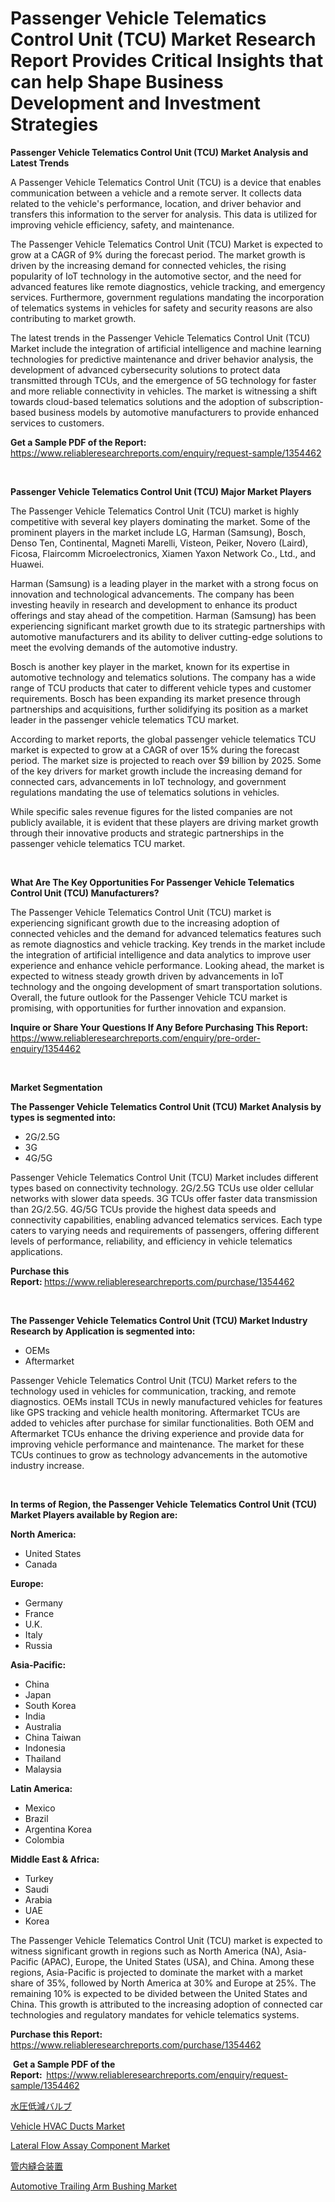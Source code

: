 <p><h1>Passenger Vehicle Telematics Control Unit (TCU) Market Research Report Provides Critical Insights that can help Shape Business Development and Investment Strategies</h1></p><p><strong>Passenger Vehicle Telematics Control Unit (TCU) Market Analysis and Latest Trends</strong></p>
<p><p>A Passenger Vehicle Telematics Control Unit (TCU) is a device that enables communication between a vehicle and a remote server. It collects data related to the vehicle's performance, location, and driver behavior and transfers this information to the server for analysis. This data is utilized for improving vehicle efficiency, safety, and maintenance.</p><p>The Passenger Vehicle Telematics Control Unit (TCU) Market is expected to grow at a CAGR of 9% during the forecast period. The market growth is driven by the increasing demand for connected vehicles, the rising popularity of IoT technology in the automotive sector, and the need for advanced features like remote diagnostics, vehicle tracking, and emergency services. Furthermore, government regulations mandating the incorporation of telematics systems in vehicles for safety and security reasons are also contributing to market growth.</p><p>The latest trends in the Passenger Vehicle Telematics Control Unit (TCU) Market include the integration of artificial intelligence and machine learning technologies for predictive maintenance and driver behavior analysis, the development of advanced cybersecurity solutions to protect data transmitted through TCUs, and the emergence of 5G technology for faster and more reliable connectivity in vehicles. The market is witnessing a shift towards cloud-based telematics solutions and the adoption of subscription-based business models by automotive manufacturers to provide enhanced services to customers.</p></p>
<p><strong>Get a Sample PDF of the Report:&nbsp;</strong> <a href="https://www.reliableresearchreports.com/enquiry/request-sample/1354462">https://www.reliableresearchreports.com/enquiry/request-sample/1354462</a></p>
<p>&nbsp;</p>
<p><strong>Passenger Vehicle Telematics Control Unit (TCU) Major Market Players</strong></p>
<p><p>The Passenger Vehicle Telematics Control Unit (TCU) market is highly competitive with several key players dominating the market. Some of the prominent players in the market include LG, Harman (Samsung), Bosch, Denso Ten, Continental, Magneti Marelli, Visteon, Peiker, Novero (Laird), Ficosa, Flaircomm Microelectronics, Xiamen Yaxon Network Co., Ltd., and Huawei.</p><p>Harman (Samsung) is a leading player in the market with a strong focus on innovation and technological advancements. The company has been investing heavily in research and development to enhance its product offerings and stay ahead of the competition. Harman (Samsung) has been experiencing significant market growth due to its strategic partnerships with automotive manufacturers and its ability to deliver cutting-edge solutions to meet the evolving demands of the automotive industry.</p><p>Bosch is another key player in the market, known for its expertise in automotive technology and telematics solutions. The company has a wide range of TCU products that cater to different vehicle types and customer requirements. Bosch has been expanding its market presence through partnerships and acquisitions, further solidifying its position as a market leader in the passenger vehicle telematics TCU market.</p><p>According to market reports, the global passenger vehicle telematics TCU market is expected to grow at a CAGR of over 15% during the forecast period. The market size is projected to reach over $9 billion by 2025. Some of the key drivers for market growth include the increasing demand for connected cars, advancements in IoT technology, and government regulations mandating the use of telematics solutions in vehicles.</p><p>While specific sales revenue figures for the listed companies are not publicly available, it is evident that these players are driving market growth through their innovative products and strategic partnerships in the passenger vehicle telematics TCU market.</p></p>
<p>&nbsp;</p>
<p><strong>What Are The Key Opportunities For Passenger Vehicle Telematics Control Unit (TCU) Manufacturers?</strong></p>
<p><p>The Passenger Vehicle Telematics Control Unit (TCU) market is experiencing significant growth due to the increasing adoption of connected vehicles and the demand for advanced telematics features such as remote diagnostics and vehicle tracking. Key trends in the market include the integration of artificial intelligence and data analytics to improve user experience and enhance vehicle performance. Looking ahead, the market is expected to witness steady growth driven by advancements in IoT technology and the ongoing development of smart transportation solutions. Overall, the future outlook for the Passenger Vehicle TCU market is promising, with opportunities for further innovation and expansion.</p></p>
<p><strong>Inquire or Share Your Questions If Any Before Purchasing This Report:</strong> <a href="https://www.reliableresearchreports.com/enquiry/pre-order-enquiry/1354462">https://www.reliableresearchreports.com/enquiry/pre-order-enquiry/1354462</a></p>
<p>&nbsp;</p>
<p><strong>Market Segmentation</strong></p>
<p><strong>The Passenger Vehicle Telematics Control Unit (TCU) Market Analysis by types is segmented into:</strong></p>
<p><ul><li>2G/2.5G</li><li>3G</li><li>4G/5G</li></ul></p>
<p><p>Passenger Vehicle Telematics Control Unit (TCU) Market includes different types based on connectivity technology. 2G/2.5G TCUs use older cellular networks with slower data speeds. 3G TCUs offer faster data transmission than 2G/2.5G. 4G/5G TCUs provide the highest data speeds and connectivity capabilities, enabling advanced telematics services. Each type caters to varying needs and requirements of passengers, offering different levels of performance, reliability, and efficiency in vehicle telematics applications.</p></p>
<p><strong>Purchase this Report:&nbsp;</strong><a href="https://www.reliableresearchreports.com/purchase/1354462">https://www.reliableresearchreports.com/purchase/1354462</a></p>
<p>&nbsp;</p>
<p><strong>The Passenger Vehicle Telematics Control Unit (TCU) Market Industry Research by Application is segmented into:</strong></p>
<p><ul><li>OEMs</li><li>Aftermarket</li></ul></p>
<p><p>Passenger Vehicle Telematics Control Unit (TCU) Market refers to the technology used in vehicles for communication, tracking, and remote diagnostics. OEMs install TCUs in newly manufactured vehicles for features like GPS tracking and vehicle health monitoring. Aftermarket TCUs are added to vehicles after purchase for similar functionalities. Both OEM and Aftermarket TCUs enhance the driving experience and provide data for improving vehicle performance and maintenance. The market for these TCUs continues to grow as technology advancements in the automotive industry increase.</p></p>
<p>&nbsp;</p>
<p><strong>In terms of Region, the Passenger Vehicle Telematics Control Unit (TCU) Market Players available by Region are:</strong></p>
<p>
    <p> <strong> North America: </strong>
        <ul>
            <li>United States</li>
            <li>Canada</li>
        </ul>
        </p> 
    <p> <strong> Europe: </strong>
        <ul>
            <li>Germany</li>
            <li>France</li>
            <li>U.K.</li>
            <li>Italy</li>
            <li>Russia</li>
        </ul>
        </p> 
    <p> <strong> Asia-Pacific: </strong>
        <ul>
            <li>China</li>
            <li>Japan</li>
            <li>South Korea</li>
            <li>India</li>
            <li>Australia</li>
            <li>China Taiwan</li>
            <li>Indonesia</li>
            <li>Thailand</li>
            <li>Malaysia</li>
        </ul>
        </p> 
    <p> <strong> Latin America: </strong>
        <ul>
            <li>Mexico</li>
            <li>Brazil</li>
            <li>Argentina Korea</li>
            <li>Colombia</li>
        </ul>
        </p> 
    <p> <strong> Middle East & Africa: </strong>
        <ul>
            <li>Turkey</li>
            <li>Saudi</li>
            <li>Arabia</li>
            <li>UAE</li>
            <li>Korea</li>
        </ul>
    </p>
    </p>
<p><p>The Passenger Vehicle Telematics Control Unit (TCU) market is expected to witness significant growth in regions such as North America (NA), Asia-Pacific (APAC), Europe, the United States (USA), and China. Among these regions, Asia-Pacific is projected to dominate the market with a market share of 35%, followed by North America at 30% and Europe at 25%. The remaining 10% is expected to be divided between the United States and China. This growth is attributed to the increasing adoption of connected car technologies and regulatory mandates for vehicle telematics systems.</p></p>
<p><strong>Purchase this Report: </strong><a href="https://www.reliableresearchreports.com/purchase/1354462">https://www.reliableresearchreports.com/purchase/1354462</a></p>
<p>&nbsp;<strong>Get a Sample PDF of the Report:&nbsp;&nbsp;</strong><a href="https://www.reliableresearchreports.com/enquiry/request-sample/1354462">https://www.reliableresearchreports.com/enquiry/request-sample/1354462</a></p>
<p><strong></strong></p>
<p><p><a href="https://medium.com/@nigelmills12/%E6%B0%B4%E5%9C%A7%E4%BD%8E%E6%B8%9B%E3%83%90%E3%83%AB%E3%83%96%E3%81%AE%E5%B8%82%E5%A0%B4%E3%82%B7%E3%82%A7%E3%82%A2%E3%81%AE%E9%80%B2%E5%8C%96%E3%81%A8%E5%B8%82%E5%A0%B4%E6%88%90%E9%95%B7%E3%83%88%E3%83%AC%E3%83%B3%E3%83%892024%E5%B9%B4%E3%81%8B%E3%82%892031%E5%B9%B4%E3%81%BE%E3%81%A7-5164b6af61b5">水圧低減バルブ</a></p><p><a href="https://github.com/juancolorado15/Market-Research-Report-List-1/blob/main/vehicle-hvac-ducts-market.md">Vehicle HVAC Ducts Market</a></p><p><a href="https://view.publitas.com/reportprime-1/lateral-flow-assay-component-market-analysis-examines-its-scope-on-growth-opportunities-and-forecasted-trends-spanning-from-2023-to-2030/">Lateral Flow Assay Component Market</a></p><p><a href="https://medium.com/@nigelmills12/%E5%86%85%E8%85%94%E7%B8%AB%E5%90%88%E8%A3%85%E7%BD%AE%E5%B8%82%E5%A0%B4%E5%88%86%E6%9E%90-%E3%81%9D%E3%81%AEcagr-%E5%B8%82%E5%A0%B4%E3%82%BB%E3%82%B0%E3%83%A1%E3%83%B3%E3%83%86%E3%83%BC%E3%82%B7%E3%83%A7%E3%83%B3-%E3%82%B0%E3%83%AD%E3%83%BC%E3%83%90%E3%83%AB%E7%94%A3%E6%A5%AD%E6%A6%82%E8%A6%81-64d6bf0527b7">管内縫合装置</a></p><p><a href="https://github.com/dx0328/Market-Research-Report-List-1/blob/main/automotive-trailing-arm-bushing-market.md">Automotive Trailing Arm Bushing Market</a></p></p>